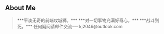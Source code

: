 ##	About Me

<blockquote>
	***平淡无奇的前端攻城狮。***
	***对一切事物充满好奇心。***
	***战斗到死。***
	任何疑问请邮件交流--- kj2046@outlook.com

</blockquote>


